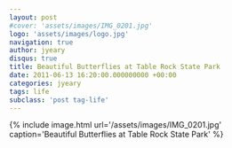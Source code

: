 ```yaml
---
layout: post
#cover: 'assets/images/IMG_0201.jpg'
logo: 'assets/images/logo.jpg'
navigation: true
author: jyeary
disqus: true
title: Beautiful Butterflies at Table Rock State Park
date: 2011-06-13 16:20:00.000000000 +00:00
categories: jyeary
tags: life
subclass: 'post tag-life'
---
```

{% include image.html url='/assets/images/IMG_0201.jpg' caption='Beautiful Butterflies at Table Rock State Park' %}
